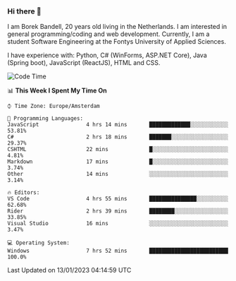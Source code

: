 ### Hi there 👋

I am Borek Bandell, 20 years old living in the Netherlands. I am interested in general programming/coding and web development. Currently, I am a student Software Engineering at the Fontys University of Applied Sciences.

I have experience with: Python, C# (WinForms, ASP.NET Core), Java (Spring boot), JavaScript (ReactJS), HTML and CSS.

<!--START_SECTION:waka-->
![Code Time](http://img.shields.io/badge/Code%20Time-335%20hrs%2049%20mins-blue)

📊 **This Week I Spent My Time On** 

```text
⌚︎ Time Zone: Europe/Amsterdam

💬 Programming Languages: 
JavaScript               4 hrs 14 mins       █████████████░░░░░░░░░░░░   53.81% 
C#                       2 hrs 18 mins       ███████░░░░░░░░░░░░░░░░░░   29.37% 
CSHTML                   22 mins             █░░░░░░░░░░░░░░░░░░░░░░░░   4.81% 
Markdown                 17 mins             █░░░░░░░░░░░░░░░░░░░░░░░░   3.74% 
Other                    14 mins             ░░░░░░░░░░░░░░░░░░░░░░░░░   3.14%

🔥 Editors: 
VS Code                  4 hrs 55 mins       ███████████████░░░░░░░░░░   62.68% 
Rider                    2 hrs 39 mins       ████████░░░░░░░░░░░░░░░░░   33.85% 
Visual Studio            16 mins             ░░░░░░░░░░░░░░░░░░░░░░░░░   3.47%

💻 Operating System: 
Windows                  7 hrs 52 mins       █████████████████████████   100.0%

```


 Last Updated on 13/01/2023 04:14:59 UTC
<!--END_SECTION:waka-->

<!--**tcBorek2002/tcBorek2002** is a ✨ _special_ ✨ repository because its `README.md` (this file) appears on your GitHub profile.

Here are some ideas to get you started:

- 🔭 I’m currently working on ...
- 🌱 I’m currently learning ...
- 👯 I’m looking to collaborate on ...
- 🤔 I’m looking for help with ...
- 💬 Ask me about ...
- 📫 How to reach me: ...
- 😄 Pronouns: ...
- ⚡ Fun fact: ...
-->
